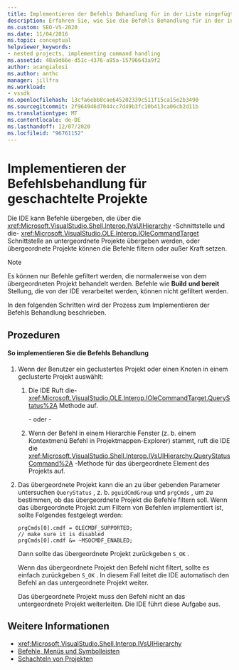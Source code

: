 ```yaml
---
title: Implementieren der Befehls Behandlung für in der Liste eingefügte Projekte Microsoft-Dokumentation
description: Erfahren Sie, wie Sie die Befehls Behandlung für in der integrierten Entwicklungsumgebung (Integrated Development Environment, IDE) von Visual Studio implementierte Projekte implementieren.
ms.custom: SEO-VS-2020
ms.date: 11/04/2016
ms.topic: conceptual
helpviewer_keywords:
- nested projects, implementing command handling
ms.assetid: 48a9d66e-d51c-4376-a95a-15796643a9f2
author: acangialosi
ms.author: anthc
manager: jillfra
ms.workload:
- vssdk
ms.openlocfilehash: 13cfa6ebb8cae645202339c511f15ca15e2b3490
ms.sourcegitcommit: 2f964946d7044cc7d49b3fc10b413ca06cb2d11b
ms.translationtype: MT
ms.contentlocale: de-DE
ms.lasthandoff: 12/07/2020
ms.locfileid: "96761152"
---
```

# <a name="implementing-command-handling-for-nested-projects"></a>Implementieren der Befehlsbehandlung für geschachtelte Projekte
Die IDE kann Befehle übergeben, die über die <xref:Microsoft.VisualStudio.Shell.Interop.IVsUIHierarchy> -Schnittstelle und die- <xref:Microsoft.VisualStudio.OLE.Interop.IOleCommandTarget> Schnittstelle an untergeordnete Projekte übergeben werden, oder übergeordnete Projekte können die Befehle filtern oder außer Kraft setzen.

> [!NOTE]
> Es können nur Befehle gefiltert werden, die normalerweise von dem übergeordneten Projekt behandelt werden. Befehle wie **Build** **und bereit** Stellung, die von der IDE verarbeitet werden, können nicht gefiltert werden.

 In den folgenden Schritten wird der Prozess zum Implementieren der Befehls Behandlung beschrieben.

## <a name="procedures"></a>Prozeduren

#### <a name="to-implement-command-handling"></a>So implementieren Sie die Befehls Behandlung

1. Wenn der Benutzer ein geclustertes Projekt oder einen Knoten in einem geclusterte Projekt auswählt:

   1. Die IDE Ruft die- <xref:Microsoft.VisualStudio.OLE.Interop.IOleCommandTarget.QueryStatus%2A> Methode auf.

      \- oder -

   2. Wenn der Befehl in einem Hierarchie Fenster (z. b. einem Kontextmenü Befehl in Projektmappen-Explorer) stammt, ruft die IDE die <xref:Microsoft.VisualStudio.Shell.Interop.IVsUIHierarchy.QueryStatusCommand%2A> -Methode für das übergeordnete Element des Projekts auf.

2. Das übergeordnete Projekt kann die an zu über gebenden Parameter untersuchen `QueryStatus` , z. b. `pguidCmdGroup` und `prgCmds` , um zu bestimmen, ob das übergeordnete Projekt die Befehle filtern soll. Wenn das übergeordnete Projekt zum Filtern von Befehlen implementiert ist, sollte Folgendes festgelegt werden:

   ```
   prgCmds[0].cmdf = OLECMDF_SUPPORTED;
   // make sure it is disabled
   prgCmds[0].cmdf &= ~MSOCMDF_ENABLED;
   ```

    Dann sollte das übergeordnete Projekt zurückgeben `S_OK` .

    Wenn das übergeordnete Projekt den Befehl nicht filtert, sollte es einfach zurückgeben `S_OK` . In diesem Fall leitet die IDE automatisch den Befehl an das untergeordnete Projekt weiter.

    Das übergeordnete Projekt muss den Befehl nicht an das untergeordnete Projekt weiterleiten. Die IDE führt diese Aufgabe aus.

## <a name="see-also"></a>Weitere Informationen
- <xref:Microsoft.VisualStudio.Shell.Interop.IVsUIHierarchy>
- [Befehle, Menüs und Symbolleisten](../../extensibility/internals/commands-menus-and-toolbars.md)
- [Schachteln von Projekten](../../extensibility/internals/nesting-projects.md)
